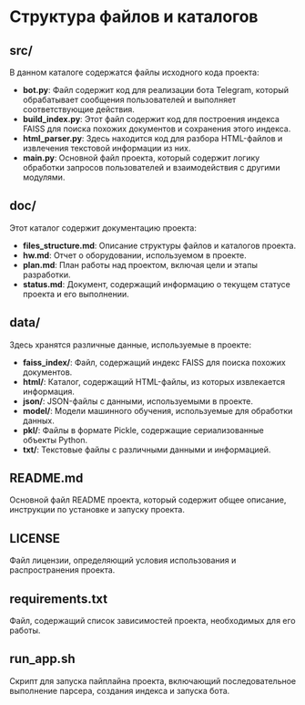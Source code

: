 # Структура файлов и каталогов

## src/
В данном каталоге содержатся файлы исходного кода проекта:

- **bot.py**: Файл содержит код для реализации бота Telegram, который обрабатывает сообщения пользователей и выполняет соответствующие действия.
- **build_index.py**: Этот файл содержит код для построения индекса FAISS для поиска похожих документов и сохранения этого индекса.
- **html_parser.py**: Здесь находится код для разбора HTML-файлов и извлечения текстовой информации из них.
- **main.py**: Основной файл проекта, который содержит логику обработки запросов пользователей и взаимодействия с другими модулями.

## doc/
Этот каталог содержит документацию проекта:

- **files_structure.md**: Описание структуры файлов и каталогов проекта.
- **hw.md**: Отчет о оборудовании, используемом в проекте.
- **plan.md**: План работы над проектом, включая цели и этапы разработки.
- **status.md**: Документ, содержащий информацию о текущем статусе проекта и его выполнении.

## data/
Здесь хранятся различные данные, используемые в проекте:

- **faiss_index/**: Файл, содержащий индекс FAISS для поиска похожих документов.
- **html/**: Каталог, содержащий HTML-файлы, из которых извлекается информация.
- **json/**: JSON-файлы с данными, используемыми в проекте.
- **model/**: Модели машинного обучения, используемые для обработки данных.
- **pkl/**: Файлы в формате Pickle, содержащие сериализованные объекты Python.
- **txt/**: Текстовые файлы с различными данными и информацией.

## README.md
Основной файл README проекта, который содержит общее описание, инструкции по установке и запуску проекта.

## LICENSE
Файл лицензии, определяющий условия использования и распространения проекта.

## requirements.txt
Файл, содержащий список зависимостей проекта, необходимых для его работы.

## run_app.sh
Скрипт для запуска пайплайна проекта, включающий последовательное выполнение парсера, создания индекса и запуска бота.
